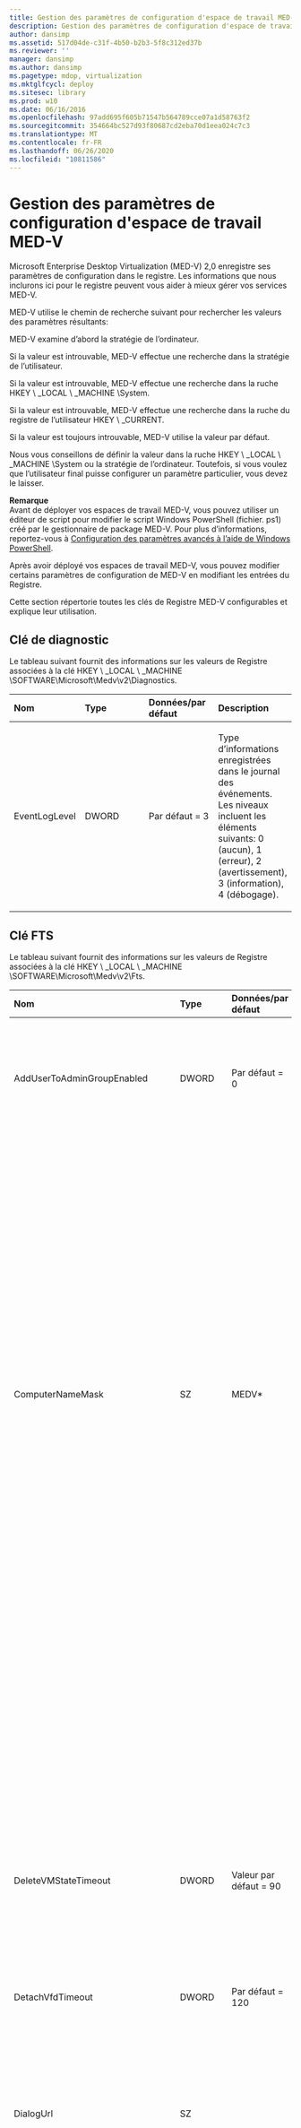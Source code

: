 ```yaml
---
title: Gestion des paramètres de configuration d'espace de travail MED-V
description: Gestion des paramètres de configuration d'espace de travail MED-V
author: dansimp
ms.assetid: 517d04de-c31f-4b50-b2b3-5f8c312ed37b
ms.reviewer: ''
manager: dansimp
ms.author: dansimp
ms.pagetype: mdop, virtualization
ms.mktglfcycl: deploy
ms.sitesec: library
ms.prod: w10
ms.date: 06/16/2016
ms.openlocfilehash: 97add695f605b71547b564789cce07a1d58763f2
ms.sourcegitcommit: 354664bc527d93f80687cd2eba70d1eea024c7c3
ms.translationtype: MT
ms.contentlocale: fr-FR
ms.lasthandoff: 06/26/2020
ms.locfileid: "10811586"
---
```

# Gestion des paramètres de configuration d'espace de travail MED-V


Microsoft Enterprise Desktop Virtualization (MED-V) 2,0 enregistre ses paramètres de configuration dans le registre. Les informations que nous inclurons ici pour le registre peuvent vous aider à mieux gérer vos services MED-V.

MED-V utilise le chemin de recherche suivant pour rechercher les valeurs des paramètres résultants:

MED-V examine d’abord la stratégie de l’ordinateur.

Si la valeur est introuvable, MED-V effectue une recherche dans la stratégie de l’utilisateur.

Si la valeur est introuvable, MED-V effectue une recherche dans la ruche HKEY \ _LOCAL \ _MACHINE \\System.

Si la valeur est introuvable, MED-V effectue une recherche dans la ruche du registre de l’utilisateur HKEY \ _CURRENT.

Si la valeur est toujours introuvable, MED-V utilise la valeur par défaut.

Nous vous conseillons de définir la valeur dans la ruche HKEY \ _LOCAL \ _MACHINE \\System ou la stratégie de l’ordinateur. Toutefois, si vous voulez que l’utilisateur final puisse configurer un paramètre particulier, vous devez le laisser.

**Remarque**  
Avant de déployer vos espaces de travail MED-V, vous pouvez utiliser un éditeur de script pour modifier le script Windows PowerShell (fichier. ps1) créé par le gestionnaire de package MED-V. Pour plus d’informations, reportez-vous à [Configuration des paramètres avancés à l’aide de Windows PowerShell](configuring-advanced-settings-by-using-windows-powershell.md).

Après avoir déployé vos espaces de travail MED-V, vous pouvez modifier certains paramètres de configuration de MED-V en modifiant les entrées du Registre.



Cette section répertorie toutes les clés de Registre MED-V configurables et explique leur utilisation.

## Clé de diagnostic


Le tableau suivant fournit des informations sur les valeurs de Registre associées à la clé HKEY \ _LOCAL \ _MACHINE \\SOFTWARE\\Microsoft\\Medv\\v2\\Diagnostics.

<table>
<colgroup>
<col width="25%" />
<col width="25%" />
<col width="25%" />
<col width="25%" />
</colgroup>
<thead>
<tr class="header">
<th align="left">Nom </th>
<th align="left">Type </th>
<th align="left">Données/par défaut </th>
<th align="left">Description </th>
</tr>
</thead>
<tbody>
<tr class="odd">
<td align="left"><p>EventLogLevel </p></td>
<td align="left"><p>DWORD </p></td>
<td align="left"><p>Par défaut = 3</p></td>
<td align="left"><p>Type d’informations enregistrées dans le journal des événements. Les niveaux incluent les éléments suivants: 0 (aucun), 1 (erreur), 2 (avertissement), 3 (information), 4 (débogage).</p></td>
</tr>
</tbody>
</table>



## Clé FTS


Le tableau suivant fournit des informations sur les valeurs de Registre associées à la clé HKEY \ _LOCAL \ _MACHINE \\SOFTWARE\\Microsoft\\Medv\\v2\\Fts.

<table>
<colgroup>
<col width="25%" />
<col width="25%" />
<col width="25%" />
<col width="25%" />
</colgroup>
<thead>
<tr class="header">
<th align="left">Nom</th>
<th align="left">Type</th>
<th align="left">Données/par défaut</th>
<th align="left">Description</th>
</tr>
</thead>
<tbody>
<tr class="odd">
<td align="left"><p>AddUserToAdminGroupEnabled </p></td>
<td align="left"><p>DWORD</p></td>
<td align="left"><p>Par défaut = 0</p></td>
<td align="left"><p>Configure la première fois que le programme d’installation ajoute automatiquement l’utilisateur final au groupe&#39;s administrateur. 0 = faux; 1 = vrai.</p></td>
</tr>
<tr class="even">
<td align="left"><p></p></td>
<td align="left"><p></p></td>
<td align="left"><p></p></td>
<td align="left"><p>0 = faux: le programme d’installation pour la première fois n’ajoute pas automatiquement l’utilisateur final au groupe&#39;les administrateurs.</p></td>
</tr>
<tr class="odd">
<td align="left"><p></p></td>
<td align="left"><p></p></td>
<td align="left"><p></p></td>
<td align="left"><p>1 = vrai: le programme d’installation ajoute automatiquement l’utilisateur final au groupe&#39;s administrateur.</p></td>
</tr>
<tr class="even">
<td align="left"><p>ComputerNameMask </p></td>
<td align="left"><p>SZ</p></td>
<td align="left"><p>MEDV* </p></td>
<td align="left"><p>Le masque du nom de l’ordinateur utilisé pour créer l’ordinateur virtuel invité&#39;le nom de l’ordinateur.</p></td>
</tr>
<tr class="odd">
<td align="left"><p></p></td>
<td align="left"><p></p></td>
<td align="left"><p></p></td>
<td align="left"><p>Le masque peut contenir une balise% username% pour insérer le nom d’utilisateur dans le nom de l’ordinateur. De même, la balise% hostname% insère le nom de l’ordinateur hôte.</p>
<p>Chaque &quot; # &quot; caractère du masque est remplacé par un chiffre aléatoire. Le caractère astérisque (*) à la fin du masque est remplacé par un caractère alphanumérique aléatoire.</p>
<p>Un nombre déterminé de caractères du nom d’utilisateur% et du nom d’utilisateur% peut être capturé à l’aide de crochets. Par exemple, &quot; % nom_utilisateur% [3] &quot; utilisera les trois premiers caractères du nom d’utilisateur.</p></td>
</tr>
<tr class="even">
<td align="left"><p>DeleteVMStateTimeout</p></td>
<td align="left"><p>DWORD</p></td>
<td align="left"><p>Valeur par défaut = 90</p></td>
<td align="left"><p>Valeur du délai d’expiration, en secondes, lors de la première tentative de configuration de l’ordinateur virtuel. Plage = 0 à 2147483647.</p></td>
</tr>
<tr class="odd">
<td align="left"><p>DetachVfdTimeout</p></td>
<td align="left"><p>DWORD</p></td>
<td align="left"><p>Par défaut = 120</p></td>
<td align="left"><p>La valeur du délai d’expiration en secondes, lors de la première tentative de configuration de la disquette virtuelle de l’ordinateur virtuel. Plage = 0 à 2147483647.</p></td>
</tr>
<tr class="even">
<td align="left"><p>DialogUrl </p></td>
<td align="left"><p>SZ</p></td>
<td align="left"><p></p></td>
<td align="left"><p>URL personnalisable qui s’associe à la page Web interne et qui s’affiche lorsque vous affichez un message de boîte de dialogue pour la première fois. </p></td>
</tr>
<tr class="odd">
<td align="left"><p>ExplorerTimeout</p></td>
<td align="left"><p>DWORD</p></td>
<td align="left"><p>Par défaut = 900</p></td>
<td align="left"><p>Valeur du délai d’attente, en secondes, que le programme d’installation attend pour la première fois pour l’Explorateur Windows. Plage = 0 à 2147483647.</p></td>
</tr>
<tr class="even">
<td align="left"><p>FailureDialogMsg </p></td>
<td align="left"><p>MULTI_SZ</p></td>
<td align="left"><p>Le message est disponible dans le fichier de ressources </p></td>
<td align="left"><p>Message personnalisable qui s’affiche à l’utilisateur final lorsque le programme ne peut pas être exécuté pour la première fois.</p></td>
</tr>
<tr class="odd">
<td align="left"><p>GiveUserGroupRightsMaxRetryCount </p></td>
<td align="left"><p>DWORD </p></td>
<td align="left"><p>Par défaut = 3</p></td>
<td align="left"><p>Le nombre maximal de fois que MED-V tente de lui accorder des droits de groupe d’utilisateurs finaux. Le dépassement de la valeur de réessayer spécifiée sans être en mesure de donner aux droits de groupe d’utilisateurs finaux entraîne un échec de préparation d’ordinateur virtuel, qui est ensuite soumis à la valeur MaxRetryCount. Plage = 0 à 2147483647.</p></td>
</tr>
<tr class="even">
<td align="left"><p>GiveUserGroupRightsTimeout </p></td>
<td align="left"><p>DWORD</p></td>
<td align="left"><p>Par défaut = 300</p></td>
<td align="left"><p>Valeur du délai d’expiration, en secondes, lors de la fourniture de droits de groupe d’utilisateurs. Plage = 0 à 2147483647.</p></td>
</tr>
<tr class="odd">
<td align="left"><p>LogFilePaths </p></td>
<td align="left"><p>MULTI_SZ</p></td>
<td align="left"><p></p></td>
<td align="left"><p>Liste des chemins d’accès aux fichiers journaux collectés par MED-V lors de la première configuration. </p></td>
</tr>
<tr class="even">
<td align="left"><p>MaxPostponeTime </p></td>
<td align="left"><p>DWORD</p></td>
<td align="left"><p>Par défaut = 120</p></td>
<td align="left"><p>Le nombre maximal d’heures qui peuvent être reportées par l’utilisateur final pour la première fois. Plage = 0 à 2147483647.</p></td>
</tr>
<tr class="odd">
<td align="left"><p>MaxRetryCount </p></td>
<td align="left"><p>DWORD</p></td>
<td align="left"><p>Par défaut = 3</p></td>
<td align="left"><p>Le nombre maximal de fois que MED-V tente de préparer une machine virtuelle si chaque tentative se termine par un échec autre qu’une erreur logicielle. En cas d’échec de la préparation de l’ordinateur virtuel et du nombre de tentatives de configuration pour la première fois, MED-V informe l’utilisateur final de l’échec et ne donne pas la possibilité de réessayer. Le nombre est remis à zéro chaque fois que MED-V est démarré. Plage = 0 à 2147483647.</p></td>
</tr>
<tr class="even">
<td align="left"><p>Mode </p></td>
<td align="left"><p>SZ</p></td>
<td align="left"><p>Par défaut = sans assistance</p></td>
<td align="left"><p>Configure le mode d’interaction de l’utilisateur pour la première fois. Les valeurs possibles sont les suivantes:</p></td>
</tr>
<tr class="odd">
<td align="left"><p></p></td>
<td align="left"><p></p></td>
<td align="left"><p></p></td>
<td align="left"><p><strong>Surveillance.</strong> L’utilisateur final doit entrer des informations lors de la première configuration.</p>
<div class="alert">
<strong>Remarque</strong><br/><p>Si vous avez créé le fichier Sysprep. inf de manière à ce que la mini-installation nécessite l’entrée de l’utilisateur, vous devez sélectionner le <strong> </strong> mode assisté ou des problèmes peuvent se produire lors de la première configuration.</p>
</div>
<div>

</div></td>
</tr>
<tr class="even">
<td align="left"><p></p></td>
<td align="left"><p></p></td>
<td align="left"><p></p></td>
<td align="left"><p><strong>Sans assistance </strong> . Lors de la première installation, la machine virtuelle n’est pas visible pour l’utilisateur final, mais l’utilisateur final est invité avant le premier démarrage de l’installation.</p></td>
</tr>
<tr class="odd">
<td align="left"><p></p></td>
<td align="left"><p></p></td>
<td align="left"><p></p></td>
<td align="left"><p><strong>Silent </strong> . Lors de la première installation, la machine virtuelle n’est pas visible pour l’utilisateur final.</p></td>
</tr>
<tr class="even">
<td align="left"><p>NonInteractiveRetryTimeoutInc </p></td>
<td align="left"><p>DWORD</p></td>
<td align="left"><p>Par défaut = 15</p></td>
<td align="left"><p>La valeur du délai d’expiration, en minutes, lors de la première configuration du mode interactif de configuration pour la première fois lors de la nouvelle tentative d’installation. Plage = 0 à 2147483647.</p></td>
</tr>
<tr class="odd">
<td align="left"><p>NonInteractiveTimeout </p></td>
<td align="left"><p>DWORD</p></td>
<td align="left"><p>Par défaut = 45</p></td>
<td align="left"><p>La valeur du délai d’expiration, en minutes, lors de la première configuration du mode interactif de configuration pour la première fois. Plage = 0 à 2147483647.</p></td>
</tr>
<tr class="even">
<td align="left"><p>PostponeUtcDateTimeLimit </p></td>
<td align="left"><p>SZ</p></td>
<td align="left"><p></p></td>
<td align="left"><p>La date et l’heure au format DateTime UTC, qui peut être ajourné pour la première fois. Entrez au format &quot; aaaa-mm-jj hh: mm &quot; avec les heures spécifiées à l’aide de la norme d’horloge de 24 heures.</p></td>
</tr>
<tr class="odd">
<td align="left"><p>RetryDialogMsg </p></td>
<td align="left"><p>MULTI_SZ</p></td>
<td align="left"><p>Le message est disponible dans le fichier de ressources </p></td>
<td align="left"><p>Message personnalisable qui s’affiche à l’utilisateur final lors du premier démarrage de l’installation.</p></td>
</tr>
<tr class="even">
<td align="left"><p>SetComputerNameEnabled </p></td>
<td align="left"><p>DWORD</p></td>
<td align="left"><p>Par défaut = 0</p></td>
<td align="left"><p>La configuration de l’entrée NomOrdinateur dans la section [UserData] du fichier Sysprep. inf dans l’invité doit être mise à jour en fonction du ComputerNameMask spécifié.   0 = faux; 1 = vrai.</p></td>
</tr>
<tr class="odd">
<td align="left"><p></p></td>
<td align="left"><p></p></td>
<td align="left"><p></p></td>
<td align="left"><p>0 = false: l’entrée NomOrdinateur dans le fichier Sysprep. inf n’est pas mise à jour en fonction de ComputerNameMask.</p></td>
</tr>
<tr class="even">
<td align="left"><p></p></td>
<td align="left"><p></p></td>
<td align="left"><p></p></td>
<td align="left"><p>1 = vrai: l’entrée NomOrdinateur dans le fichier Sysprep. inf est mise à jour en fonction de ComputerNameMask.</p></td>
</tr>
<tr class="odd">
<td align="left"><p>SetJoinDomainEnabled </p></td>
<td align="left"><p>DWORD</p></td>
<td align="left"><p>Par défaut = 0</p></td>
<td align="left"><p>Configure si le paramètre JoinDomain sous la section [identification] du fichier Sysprep. inf dans l’invité doit être mis à jour de façon à correspondre aux paramètres de l’hôte.  0 = faux; 1 = vrai.</p></td>
</tr>
<tr class="even">
<td align="left"><p></p></td>
<td align="left"><p></p></td>
<td align="left"><p></p></td>
<td align="left"><p>0 = false: le paramètre JoinDomain dans le fichier Sysprep. inf n’est pas mis à jour pour correspondre aux paramètres de l’hôte.</p></td>
</tr>
<tr class="odd">
<td align="left"><p></p></td>
<td align="left"><p></p></td>
<td align="left"><p></p></td>
<td align="left"><p>1 = vrai: le paramètre JoinDomain dans le fichier Sysprep. inf est mis à jour de façon à correspondre aux paramètres de l’hôte.</p></td>
</tr>
<tr class="even">
<td align="left"><p>SetMachineObjectOUEnabled </p></td>
<td align="left"><p>DWORD</p></td>
<td align="left"><p>Par défaut = 0</p></td>
<td align="left"><p>Configure si le paramètre MachineObjectOU sous la section [identification] du fichier Sysprep. inf de l’invité est mis à jour de façon à correspondre à l’hôte.  0 = faux; 1 = vrai.</p></td>
</tr>
<tr class="odd">
<td align="left"><p></p></td>
<td align="left"><p></p></td>
<td align="left"><p></p></td>
<td align="left"><p>0 = false: le paramètre MachineObjectOU dans le fichier Sysprep. inf n’est pas mis à jour pour correspondre aux paramètres de l’hôte.</p></td>
</tr>
<tr class="even">
<td align="left"><p></p></td>
<td align="left"><p></p></td>
<td align="left"><p></p></td>
<td align="left"><p>1 = vrai: le paramètre MachineObjectOU dans le fichier Sysprep. inf est mis à jour de façon à correspondre aux paramètres de l’hôte.</p></td>
</tr>
<tr class="odd">
<td align="left"><p>SetRegionalSettingsEnabled </p></td>
<td align="left"><p>DWORD</p></td>
<td align="left"><p>Par défaut = 0</p></td>
<td align="left"><p>Configure le mode de mise à jour des paramètres de la section [RegionalSettings] du fichier Sysprep. inf dans l’invité pour correspondre à l’hôte.  0 = faux; 1 = vrai.</p>
<div class="alert">
<strong>Remarque</strong><br/><p>Par défaut, le paramètre TimeZone dans l’invité est toujours synchronisé avec le paramètre TimeZone de l’hôte.</p>
</div>
<div>

</div></td>
</tr>
<tr class="even">
<td align="left"><p></p></td>
<td align="left"><p></p></td>
<td align="left"><p></p></td>
<td align="left"><p>0 = false: les paramètres de la section [RegionalSettings] du fichier Sysprep. inf dans l’invité ne sont pas mis à jour pour correspondre à l’hôte.</p></td>
</tr>
<tr class="odd">
<td align="left"><p></p></td>
<td align="left"><p></p></td>
<td align="left"><p></p></td>
<td align="left"><p>1 = vrai: les paramètres de la section [RegionalSettings] du fichier Sysprep. inf de l’invité sont mis à jour de façon à correspondre à l’hôte.</p></td>
</tr>
<tr class="even">
<td align="left"><p>SetUserDataEnabled </p></td>
<td align="left"><p>DWORD</p></td>
<td align="left"><p>Par défaut = 0</p></td>
<td align="left"><p>Indique si les paramètres FullName et OrgName figurant sous la section [UserData] du fichier Sysprep. inf de l’invité sont mis à jour de façon à correspondre aux paramètres de l’hôte.  0 = faux; 1 = vrai.</p></td>
</tr>
<tr class="odd">
<td align="left"><p></p></td>
<td align="left"><p></p></td>
<td align="left"><p></p></td>
<td align="left"><p>0 = false: les paramètres NomComplet et OrgName du fichier Sysprep. inf ne sont pas mis à jour pour correspondre aux paramètres de l’hôte.</p></td>
</tr>
<tr class="even">
<td align="left"><p></p></td>
<td align="left"><p></p></td>
<td align="left"><p></p></td>
<td align="left"><p>1 = vrai: les paramètres NomComplet et OrgName du fichier Sysprep. inf sont mis à jour de façon à correspondre aux paramètres de l’hôte.</p></td>
</tr>
<tr class="odd">
<td align="left"><p>StartDialogMsg </p></td>
<td align="left"><p>MULTI_SZ</p></td>
<td align="left"><p>Le message est disponible dans le fichier de ressources </p></td>
<td align="left"><p>Message personnalisable qui s’affiche à l’utilisateur final lors du premier démarrage de l’installation. </p></td>
</tr>
<tr class="even">
<td align="left"><p>TaskCancelTimeout</p></td>
<td align="left"><p>DWORD</p></td>
<td align="left"><p>Par défaut = 30</p></td>
<td align="left"><p>La valeur du délai d’expiration, en secondes, lors de la première installation, le programme d’installation attend une réponse de l’ordinateur virtuel pour une opération d’annulation. Plage = 0 à 2147483647.</p></td>
</tr>
<tr class="odd">
<td align="left"><p>TaskVMTurnOffTimeout</p></td>
<td align="left"><p>DWORD</p></td>
<td align="left"><p>Par défaut = 60</p></td>
<td align="left"><p>La valeur du délai d’expiration, en secondes, lors de la première installation, le programme d’installation attend que l’ordinateur virtuel s’arrête. Plage = 0 à 2147483647.</p></td>
</tr>
<tr class="even">
<td align="left"><p>UpgradeTimeout</p></td>
<td align="left"><p>DWORD</p></td>
<td align="left"><p>Par défaut = 600</p></td>
<td align="left"><p>Durée, en secondes, avant la mise à niveau du logiciel de l’agent invité MED-V. Plage = 0 à 2147483647.</p></td>
</tr>
</tbody>
</table>



## Clé UserExperience


Le tableau suivant fournit des informations sur les valeurs de Registre associées à la clé HKEY \ _LOCAL \ _MACHINE \\SOFTWARE\\Microsoft\\Medv\\v2\\UserExperience et à la clé HKEY \ _CURRENT \ _USER \\Software\\Microsoft\\Medv\\v2\\UserExperience.

<table>
<colgroup>
<col width="25%" />
<col width="25%" />
<col width="25%" />
<col width="25%" />
</colgroup>
<thead>
<tr class="header">
<th align="left">Nom</th>
<th align="left">Type</th>
<th align="left">Données/par défaut</th>
<th align="left">Description</th>
</tr>
</thead>
<tbody>
<tr class="odd">
<td align="left"><p>AppPublishingEnabled </p></td>
<td align="left"><p>DWORD</p></td>
<td align="left"><p>Par défaut = 1</p></td>
<td align="left"><p>Configure le mode d’activation de la publication d’application de l’invité vers l’hôte.  0 = faux; 1 = vrai.</p></td>
</tr>
<tr class="even">
<td align="left"><p></p></td>
<td align="left"><p></p></td>
<td align="left"><p></p></td>
<td align="left"><p>0 = false: désactive la publication d’applications de l’invité auprès de l’hôte.</p></td>
</tr>
<tr class="odd">
<td align="left"><p></p></td>
<td align="left"><p></p></td>
<td align="left"><p></p></td>
<td align="left"><p>1 = true: permet la publication d’applications de l’invité auprès de l’hôte.</p></td>
</tr>
<tr class="even">
<td align="left"><p>AudioSharingEnabled </p></td>
<td align="left"><p>DWORD</p></td>
<td align="left"><p>Par défaut = 1</p></td>
<td align="left"><p>Indique si le partage de l’appareil d’e/s audio entre l’invité et l’hôte est activé.  0 = faux; 1 = vrai.</p></td>
</tr>
<tr class="odd">
<td align="left"><p></p></td>
<td align="left"><p></p></td>
<td align="left"><p></p></td>
<td align="left"><p>0 = false: désactive le partage du périphérique d’e/s audio entre l’invité et l’hôte.</p></td>
</tr>
<tr class="even">
<td align="left"><p></p></td>
<td align="left"><p></p></td>
<td align="left"><p></p></td>
<td align="left"><p>1 = true: active le partage de l’appareil d’e/s audio entre l’invité et l’hôte.</p></td>
</tr>
<tr class="odd">
<td align="left"><p>ClipboardSharingEnabled </p></td>
<td align="left"><p>DWORD</p></td>
<td align="left"><p>Par défaut = 1</p></td>
<td align="left"><p>Indique si le partage du presse-papiers entre l’invité et l’hôte est activé.  0 = faux; 1 = vrai.</p></td>
</tr>
<tr class="even">
<td align="left"><p></p></td>
<td align="left"><p></p></td>
<td align="left"><p></p></td>
<td align="left"><p>0 = false: désactive le partage du presse-papiers entre l’invité et l’hôte.</p></td>
</tr>
<tr class="odd">
<td align="left"><p></p></td>
<td align="left"><p></p></td>
<td align="left"><p></p></td>
<td align="left"><p>1 = true: active le partage du presse-papiers entre l’invité et l’hôte.</p></td>
</tr>
<tr class="even">
<td align="left"><p>DialogTimeout</p></td>
<td align="left"><p>DWORD</p></td>
<td align="left"><p>Par défaut = 300</p></td>
<td align="left"><p>Durée, en secondes, avant le délai de démarrage de la première boîte de dialogue de démarrage de l’installation. Plage = 0 à 2147483647.</p></td>
</tr>
<tr class="odd">
<td align="left"><p>HideVmTimeout</p></td>
<td align="left"><p>DWORD</p></td>
<td align="left"><p>Par défaut = 30</p></td>
<td align="left"><p>Valeur du délai d’expiration (en minutes) à laquelle la fenêtre de l’ordinateur virtuel en plein écran est cachée lors d’une longue tentative d’ouverture de session.</p></td>
</tr>
<tr class="even">
<td align="left"><p>LogonStartEnabled </p></td>
<td align="left"><p>DWORD</p></td>
<td align="left"><p>Par défaut = 1</p></td>
<td align="left"><p>Indique si l’invité doit être démarré lorsque l’utilisateur final se connecte à l’ordinateur de bureau ou lorsque la première application invité est démarrée.  0 = faux; 1 = vrai.</p></td>
</tr>
<tr class="odd">
<td align="left"><p></p></td>
<td align="left"><p></p></td>
<td align="left"><p></p></td>
<td align="left"><p>0 = false: l’invité est démarré lorsque la première application invité est démarrée.</p></td>
</tr>
<tr class="even">
<td align="left"><p></p></td>
<td align="left"><p></p></td>
<td align="left"><p></p></td>
<td align="left"><p>1 = vrai: l’invité est démarré lorsque l’utilisateur final se connecte à l’ordinateur de bureau.</p></td>
</tr>
<tr class="odd">
<td align="left"><p>PrinterSharingEnabled </p></td>
<td align="left"><p>DWORD</p></td>
<td align="left"><p>Par défaut = 1</p></td>
<td align="left"><p>Indique si le partage d’imprimantes entre l’invité et l’hôte est activé.  0 = faux; 1 = vrai.</p></td>
</tr>
<tr class="even">
<td align="left"><p></p></td>
<td align="left"><p></p></td>
<td align="left"><p></p></td>
<td align="left"><p>0 = false: désactive le partage d’imprimantes entre l’invité et l’hôte.</p></td>
</tr>
<tr class="odd">
<td align="left"><p></p></td>
<td align="left"><p></p></td>
<td align="left"><p></p></td>
<td align="left"><p>1 = true: permet le partage d’imprimantes entre l’invité et l’hôte.</p></td>
</tr>
<tr class="even">
<td align="left"><p>RebootAbsoluteDelayTimeout </p></td>
<td align="left"><p>DWORD</p></td>
<td align="left"><p>Par défaut = 1440</p></td>
<td align="left"><p>Valeur du délai d’expiration, en minutes, lors du premier démarrage de l’installation. Plage = 0 à 2147483647.</p></td>
</tr>
<tr class="odd">
<td align="left"><p>RedirectUrls </p></td>
<td align="left"><p>MULTI_SZ</p></td>
<td align="left"><p>Liste d’URL spécifiée</p></td>
<td align="left"><p>Spécifie une liste d’URL à rediriger de l’hôte vers l’invité. </p></td>
</tr>
<tr class="even">
<td align="left"><p>SmartCardLogonEnabled</p></td>
<td align="left"><p>DWORD</p></td>
<td align="left"><p>Par défaut = 0</p></td>
<td align="left"><p>Permet de configurer l’utilisation des cartes à puce pour l’authentification des utilisateurs dans MED-V. 0 = faux; 1 = vrai.</p></td>
</tr>
<tr class="odd">
<td align="left"><p></p></td>
<td align="left"><p></p></td>
<td align="left"><p></p></td>
<td align="left"><p>0 = faux: ne permet pas aux cartes à puce d’authentifier les utilisateurs finaux sur MED-V.</p></td>
</tr>
<tr class="even">
<td align="left"><p></p></td>
<td align="left"><p></p></td>
<td align="left"><p></p></td>
<td align="left"><p>1 = vrai: permet aux cartes à puce d’authentifier les utilisateurs finaux sur MED-V.</p>
<div class="alert">
<strong>Important</strong><br/><p>Si SmartCardLogonEnabled et CredentialCacheEnabled sont activés, SmartCardLogonEnabled substitutions CredentialCacheEnabled.</p>
</div>
<div>

</div></td>
</tr>
<tr class="odd">
<td align="left"><p>SmartCardSharingEnabled </p></td>
<td align="left"><p>DWORD</p></td>
<td align="left"><p>Par défaut = 1</p></td>
<td align="left"><p>Configure le partage des cartes à puce entre l’invité et l’hôte.  0 = faux; 1 = vrai.</p></td>
</tr>
<tr class="even">
<td align="left"><p></p></td>
<td align="left"><p></p></td>
<td align="left"><p></p></td>
<td align="left"><p>0 = false: désactive le partage des cartes à puce entre l’invité et l’hôte.</p></td>
</tr>
<tr class="odd">
<td align="left"><p></p></td>
<td align="left"><p></p></td>
<td align="left"><p></p></td>
<td align="left"><p>1 = true: permet le partage de cartes à puce entre l’invité et l’hôte.</p></td>
</tr>
<tr class="even">
<td align="left"><p>USBDeviceSharingEnabled </p></td>
<td align="left"><p>DWORD</p></td>
<td align="left"><p>Par défaut = 1</p></td>
<td align="left"><p>Configure le partage des périphériques USB entre l’invité et l’hôte.  0 = faux; 1 = vrai.</p></td>
</tr>
<tr class="odd">
<td align="left"><p></p></td>
<td align="left"><p></p></td>
<td align="left"><p></p></td>
<td align="left"><p>0 = false: désactive le partage des périphériques USB entre l’invité et l’hôte.</p></td>
</tr>
<tr class="even">
<td align="left"><p></p></td>
<td align="left"><p></p></td>
<td align="left"><p></p></td>
<td align="left"><p>1 = true: permet le partage d’appareils USB entre l’invité et l’hôte.</p></td>
</tr>
</tbody>
</table>



## Clé VM


Le tableau suivant fournit des informations sur les valeurs de Registre associées à la clé HKEY \ _LOCAL \ _MACHINE \\SOFTWARE\\Microsoft\\Medv\\v2\\VM et à la clé HKEY \ _CURRENT \ _USER \\Software\\Microsoft\\Medv\\v2\\VM.

<table>
<colgroup>
<col width="25%" />
<col width="25%" />
<col width="25%" />
<col width="25%" />
</colgroup>
<thead>
<tr class="header">
<th align="left">Nom</th>
<th align="left">Type</th>
<th align="left">Données/par défaut</th>
<th align="left">Description</th>
</tr>
</thead>
<tbody>
<tr class="odd">
<td align="left"><p>CloseAction </p></td>
<td align="left"><p>SZ</p></td>
<td align="left"><p>Par défaut = mise en veille prolongée</p></td>
<td align="left"><p>L’action exécutée par l’ordinateur virtuel après la dernière application en cours d’exécution est fermée. Ce paramètre est ignoré si la valeur LogonStartEnabled est activée. Les options disponibles sont les suivantes:</p></td>
</tr>
<tr class="even">
<td align="left"><p></p></td>
<td align="left"><p></p></td>
<td align="left"><p></p></td>
<td align="left"><p><strong>Mise en veille prolongée </strong> . Cette option libère toutes les ressources physiques utilisées par l’ordinateur virtuel, comme la mémoire et le processeur, et enregistre l’état de toutes les applications et opérations en cours d’exécution.</p></td>
</tr>
<tr class="odd">
<td align="left"><p></p></td>
<td align="left"><p></p></td>
<td align="left"><p></p></td>
<td align="left"><p><strong>ARRÊT </strong> . Cette option arrête le système d’exploitation invité de manière sécurisée, puis libère toutes les ressources physiques utilisées par l’ordinateur virtuel, comme la mémoire et l’UC.</p></td>
</tr>
<tr class="even">
<td align="left"><p></p></td>
<td align="left"><p></p></td>
<td align="left"><p></p></td>
<td align="left"><p><strong>DÉSACTIVER </strong> . Cette option peut entraîner une perte de données, car elle est identique à la désactivation du bouton d’alimentation ou du retrait du cordon d’alimentation sur un ordinateur physique. Utilisez cette option uniquement si vous ne pouvez pas utiliser l’une des deux autres options.</p></td>
</tr>
<tr class="odd">
<td align="left"><p>GuestMemFromHostMem </p></td>
<td align="left"><p>MULTI_SZ</p></td>
<td align="left"><p>378, 512, 1024, 1536, 2048 </p></td>
<td align="left"><p>Liste de valeurs de mémoire (Mo) pour l’invité. Cette valeur est utilisée pour déterminer la quantité de RAM disponible pour l’invité. Combinée à HostMemToGuestMem, une table de recherche est créée pour déterminer la quantité de mémoire RAM à allouer sur l’ordinateur virtuel invité. Les valeurs possibles peuvent être comprises entre 128 et 3712.</p></td>
</tr>
<tr class="even">
<td align="left"><p>GuestUpdateDuration </p></td>
<td align="left"><p>DWORD</p></td>
<td align="left"><p>Par défaut = 240</p></td>
<td align="left"><p>Le nombre de minutes écoulées par MED-V pour la mise à jour automatique de l’invité, en commençant à l’heure spécifiée dans la valeur GuestUpdateTime. Plage = 0 à 1440. Si vous définissez cette valeur sur zéro (0), la fonction de correction invité est désactivée.</p>
<p>Pour plus d’informations sur la mise à jour automatique des invités, voir <a href="managing-automatic-updates-for-med-v-workspaces.md" data-raw-source="[Managing Automatic Updates for MED-V Workspaces](managing-automatic-updates-for-med-v-workspaces.md)"> gestion des mises à jour automatiques pour les espaces de travail MED-V </a> .</p></td>
</tr>
<tr class="odd">
<td align="left"><p>GuestUpdateTime </p></td>
<td align="left"><p>SZ</p></td>
<td align="left"><p>Par défaut = 00:00</p></td>
<td align="left"><p>Les heures et les minutes chaque jour lorsque MED-V doit réveiller l’invité pour la mise à jour automatique, en utilisant la norme d’horloge de 24 heures. Spécifiez l’heure au format HH: MM.  </p>
<p>Pour plus d’informations sur la mise à jour automatique des invités, voir <a href="managing-automatic-updates-for-med-v-workspaces.md" data-raw-source="[Managing Automatic Updates for MED-V Workspaces](managing-automatic-updates-for-med-v-workspaces.md)"> gestion des mises à jour automatiques pour les espaces de travail MED-V </a> .</p></td>
</tr>
<tr class="even">
<td align="left"><p>HostMemToGuestMem </p></td>
<td align="left"><p>MULTI_SZ</p></td>
<td align="left"><p>1024, 2048, 4096, 8192, 16384 </p></td>
<td align="left"><p>Liste de valeurs de mémoire (Mo) pour l’invité, définies par la mémoire RAM disponible sur l’hôte. Combinée à GuestMemFromHostMem, une table de recherche est créée pour déterminer la quantité de mémoire RAM à allouer sur l’ordinateur virtuel invité. Les valeurs possibles peuvent être comprises entre 1024 et 16384.</p></td>
</tr>
<tr class="odd">
<td align="left"><p>HostMemToGuestMemCalcEnabled</p></td>
<td align="left"><p>DWORD</p></td>
<td align="left"><p>Par défaut = 1</p></td>
<td align="left"><p>Configure si la mémoire allouée pour l’invité est calculée à partir de la mémoire présente sur l’hôte.  0 = faux; 1 = vrai.</p></td>
</tr>
<tr class="even">
<td align="left"><p></p></td>
<td align="left"><p></p></td>
<td align="left"><p></p></td>
<td align="left"><p>0 = false: la mémoire allouée pour l’invité n’est pas calculée à partir de la mémoire présente sur l’hôte.</p></td>
</tr>
<tr class="odd">
<td align="left"><p></p></td>
<td align="left"><p></p></td>
<td align="left"><p></p></td>
<td align="left"><p>1 = vrai: la mémoire allouée pour l’invité est calculée à partir de la mémoire présente sur l’hôte.</p></td>
</tr>
<tr class="even">
<td align="left"><p>Mémoire </p></td>
<td align="left"><p>DWORD</p></td>
<td align="left"><p>Par défaut = 512</p></td>
<td align="left"><p>RAM (Mo) qui doit être allouée pour l’ordinateur virtuel invité. Ce paramètre est ignoré si le paramètre HostMemToGuestMemEnabled est activé. Plage = 128 à 2048.</p></td>
</tr>
<tr class="odd">
<td align="left"><p>MultiUserEnabled </p></td>
<td align="left"><p>DWORD</p></td>
<td align="left"><p>Par défaut = 0</p></td>
<td align="left"><p>Configure si plusieurs utilisateurs partagent le même espace de travail MED-V.  0 = faux; 1 = vrai.</p></td>
</tr>
<tr class="even">
<td align="left"><p></p></td>
<td align="left"><p></p></td>
<td align="left"><p></p></td>
<td align="left"><p>0 = faux: plusieurs utilisateurs ne partagent pas le même espace de travail MED-V.</p></td>
</tr>
<tr class="odd">
<td align="left"><p></p></td>
<td align="left"><p></p></td>
<td align="left"><p></p></td>
<td align="left"><p>1 = vrai: plusieurs utilisateurs partagent le même espace de travail MED-V.</p></td>
</tr>
<tr class="even">
<td align="left"><p>NetworkingMode </p></td>
<td align="left"><p>SZ</p></td>
<td align="left"><p>Par défaut = NAT</p></td>
<td align="left"><p>Type de connexion réseau utilisée sur l’invité. Les valeurs possibles sont les suivantes:</p></td>
</tr>
<tr class="odd">
<td align="left"><p></p></td>
<td align="left"><p></p></td>
<td align="left"><p></p></td>
<td align="left"><p><strong>Bridged </strong> . MED-V dispose de sa propre adresse réseau, généralement obtenue par le biais du protocole DHCP.</p></td>
</tr>
<tr class="even">
<td align="left"><p></p></td>
<td align="left"><p></p></td>
<td align="left"><p></p></td>
<td align="left"><p><strong>TAR </strong> . MED-V utilise la traduction d’adresses réseau (NAT) pour partager l’adresse IP de l’hôte&#39;s pour le trafic sortant.</p></td>
</tr>
<tr class="odd">
<td align="left"><p>TaskTimeout </p></td>
<td align="left"><p>DWORD</p></td>
<td align="left"><p>Par défaut = 600</p></td>
<td align="left"><p>Valeur de délai d’expiration générale, en secondes, que MED-V attend qu’une tâche se termine, par exemple, redémarrage et arrêt. Plage = 0 à 2147483647.</p></td>
</tr>
</tbody>
</table>



## Paramètres du Registre invité


Cette section répertorie les clés de registre d’invité MED-V configurables et explique leur utilisation.

### v2

Le tableau suivant fournit des informations sur la valeur du Registre invité associée à la clé HKEY \ _LOCAL \ _MACHINE \\SOFTWARE\\Microsoft\\Medv\\v2\\.

<table>
<colgroup>
<col width="25%" />
<col width="25%" />
<col width="25%" />
<col width="25%" />
</colgroup>
<thead>
<tr class="header">
<th align="left">Nom </th>
<th align="left">Type </th>
<th align="left">Données/par défaut </th>
<th align="left">Description</th>
</tr>
</thead>
<tbody>
<tr class="odd">
<td align="left"><p>EnableGPWorkarounds</p></td>
<td align="left"><p>DWORD </p></td>
<td align="left"><p>Par défaut = 1 </p></td>
<td align="left"><p>Configure la façon dont MED-V gère les clés BufferPolicyReads et GroupPolicyMinTransferRate.</p></td>
</tr>
<tr class="even">
<td align="left"><p></p></td>
<td align="left"><p></p></td>
<td align="left"><p></p></td>
<td align="left"><p>Par défaut, MED-V définit ces clés comme suit:</p>
<p>BufferPolicyReads = 1 et GroupPolicyMinTransferRate = 0.</p>
<p>Créez la clé EnableGPWorkarounds, si nécessaire, puis affectez la valeur zéro à la clé si vous ne souhaitez pas que MED-V modifie les paramètres par défaut de BufferPolicyReads et GroupPolicyMinTransferRate.</p>
<div class="alert">
<strong>Remarque</strong><br/><p>Si votre espace de travail MED-V s’exécute en mode NAT, EnableGPWorkarounds affecte les clés de Registre BufferPolicyReads et GroupPolicyMinTransferRate. Si votre espace de travail MED-V s’exécute en mode BRIDGEd, EnableGPWorkarounds affecte uniquement la clé de Registre BufferPolicyReads.</p>
</div>
<div>

</div>
<p>1 = vrai: MED-V définit les touches BufferPolicyReads = 1 et GroupPolicyMinTransferRate = 0 (en cas d’exécution en mode NAT) ou simplement BufferPolicyReads = 1 (en mode pont).</p>
<p>0 = faux: MED-V n’apporte aucune modification aux clés BufferPolicyReads et GroupPolicyMinTransferRate.</p></td>
</tr>
</tbody>
</table>



## Rubriques connexes


[Gérer les applications de l'espace de travail MED-V](manage-med-v-workspace-applications.md)

[Gérer la redirection d'URL MED-V](manage-med-v-url-redirection.md)

[Gérer les paramètres de l'espace de travail MED-V](manage-med-v-workspace-settings.md)









